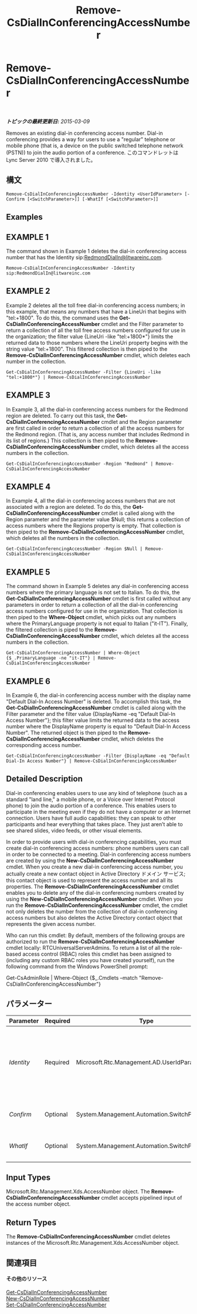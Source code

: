 ﻿---
title: Remove-CsDialInConferencingAccessNumber
TOCTitle: Remove-CsDialInConferencingAccessNumber
ms:assetid: a6d5a6f4-5ad1-4253-b1c4-27f81851046f
ms:mtpsurl: https://technet.microsoft.com/ja-jp/library/Gg412782(v=OCS.15)
ms:contentKeyID: 48273197
ms.date: 05/19/2016
mtps_version: v=OCS.15
ms.translationtype: HT
---

# Remove-CsDialInConferencingAccessNumber

 

_**トピックの最終更新日:** 2015-03-09_

Removes an existing dial-in conferencing access number. Dial-in conferencing provides a way for users to use a "regular" telephone or mobile phone (that is, a device on the public switched telephone network (PSTN)) to join the audio portion of a conference. このコマンドレットは Lync Server 2010 で導入されました。

## 構文

    Remove-CsDialInConferencingAccessNumber -Identity <UserIdParameter> [-Confirm [<SwitchParameter>]] [-WhatIf [<SwitchParameter>]]

## Examples

## EXAMPLE 1

The command shown in Example 1 deletes the dial-in conferencing access number that has the Identity sip:RedmondDialIn@litwareinc.com.

    Remove-CsDialInConferencingAccessNumber -Identity sip:RedmondDialIn@litwareinc.com

## EXAMPLE 2

Example 2 deletes all the toll free dial-in conferencing access numbers; in this example, that means any numbers that have a LineUri that begins with "tel:+1800". To do this, the command uses the **Get-CsDialInConferencingAccessNumber** cmdlet and the Filter parameter to return a collection of all the toll free access numbers configured for use in the organization; the filter value {LineUri -like "tel:+1800\*"} limits the returned data to those numbers where the LineUri property begins with the string value "tel:+1800". This filtered collection is then piped to the **Remove-CsDialInConferencingAccessNumber** cmdlet, which deletes each number in the collection.

    Get-CsDialInConferencingAccessNumber -Filter {LineUri -like "tel:+1800*"} | Remove-CsDialInConferencingAccessNumber

## EXAMPLE 3

In Example 3, all the dial-in conferencing access numbers for the Redmond region are deleted. To carry out this task, the **Get-CsDialInConferencingAccessNumber** cmdlet and the Region parameter are first called in order to return a collection of all the access numbers for the Redmond region. (That is, any access number that includes Redmond in its list of regions.) This collection is then piped to the **Remove-CsDialInConferencingAccessNumber** cmdlet, which deletes all the access numbers in the collection.

    Get-CsDialInConferencingAccessNumber -Region "Redmond" | Remove-CsDialInConferencingAccessNumber

## EXAMPLE 4

In Example 4, all the dial-in conferencing access numbers that are not associated with a region are deleted. To do this, the **Get-CsDialInConferencingAccessNumber** cmdlet is called along with the Region parameter and the parameter value $Null; this returns a collection of access numbers where the Regions property is empty. That collection is then piped to the **Remove-CsDialInConferencingAccessNumber** cmdlet, which deletes all the numbers in the collection.

    Get-CsDialInConferencingAccessNumber -Region $Null | Remove-CsDialInConferencingAccessNumber

## EXAMPLE 5

The command shown in Example 5 deletes any dial-in conferencing access numbers where the primary language is not set to Italian. To do this, the **Get-CsDialInConferencingAccessNumber** cmdlet is first called without any parameters in order to return a collection of all the dial-in conferencing access numbers configured for use in the organization. That collection is then piped to the **Where-Object** cmdlet, which picks out any numbers where the PrimaryLanguage property is not equal to Italian ("it-IT"). Finally, the filtered collection is piped to the **Remove-CsDialInConferencingAccessNumber** cmdlet, which deletes all the access numbers in the collection.

    Get-CsDialInConferencingAccessNumber | Where-Object {$_.PrimaryLanguage -ne "it-IT"} | Remove-CsDialInConferencingAccessNumber

## EXAMPLE 6

In Example 6, the dial-in conferencing access number with the display name "Default Dial-In Access Number" is deleted. To accomplish this task, the **Get-CsDialInConferencingAccessNumber** cmdlet is called along with the Filter parameter and the filter value {DisplayName -eq "Default Dial-In Access Number"}; this filter value limits the returned data to the access number where the DisplayName property is equal to "Default Dial-In Access Number". The returned object is then piped to the **Remove-CsDialInConferencingAccessNumber** cmdlet, which deletes the corresponding access number.

    Get-CsDialInConferencingAccessNumber -Filter {DisplayName -eq "Default Dial-In Access Number"} | Remove-CsDialInConferencingAccessNumber

## Detailed Description

Dial-in conferencing enables users to use any kind of telephone (such as a standard "land line," a mobile phone, or a Voice over Internet Protocol phone) to join the audio portion of a conference. This enables users to participate in the meeting even if they do not have a computer or an Internet connection. Users have full audio capabilities: they can speak to other participants and hear everything that takes place. They just aren’t able to see shared slides, video feeds, or other visual elements.

In order to provide users with dial-in conferencing capabilities, you must create dial-in conferencing access numbers: phone numbers users can call in order to be connected to a meeting. Dial-in conferencing access numbers are created by using the **New-CsDialInConferencingAccessNumber** cmdlet. When you create a new dial-in conferencing access number, you actually create a new contact object in Active Directory ドメイン サービス; this contact object is used to represent the access number and all its properties. The **Remove-CsDialInConferencingAccessNumber** cmdlet enables you to delete any of the dial-in conferencing numbers created by using the **New-CsDialInConferencingAccessNumber** cmdlet. When you run the **Remove-CsDialInConferencingAccessNumber** cmdlet, the cmdlet not only deletes the number from the collection of dial-in conferencing access numbers but also deletes the Active Directory contact object that represents the given access number.

Who can run this cmdlet: By default, members of the following groups are authorized to run the **Remove-CsDialInConferencingAccessNumber** cmdlet locally: RTCUniversalServerAdmins. To return a list of all the role-based access control (RBAC) roles this cmdlet has been assigned to (including any custom RBAC roles you have created yourself), run the following command from the Windows PowerShell prompt:

Get-CsAdminRole | Where-Object {$\_.Cmdlets –match "Remove-CsDialInConferencingAccessNumber"}

## パラメーター


<table>
<colgroup>
<col style="width: 25%" />
<col style="width: 25%" />
<col style="width: 25%" />
<col style="width: 25%" />
</colgroup>
<thead>
<tr class="header">
<th>Parameter</th>
<th>Required</th>
<th>Type</th>
<th>Description</th>
</tr>
</thead>
<tbody>
<tr class="odd">
<td><p><em>Identity</em></p></td>
<td><p>Required</p></td>
<td><p>Microsoft.Rtc.Management.AD.UserIdParameter</p></td>
<td><p>SIP address of the dial-in conferencing access number (that is, the contact object that represents that number) to be removed. You must include the sip: prefix when specifying the Identity; for example: -Identity &quot;sip:RedmondDialIn@litwareinc.com&quot;.</p></td>
</tr>
<tr class="even">
<td><p><em>Confirm</em></p></td>
<td><p>Optional</p></td>
<td><p>System.Management.Automation.SwitchParameter</p></td>
<td><p>コマンドの実行前に確認メッセージが表示されます。</p></td>
</tr>
<tr class="odd">
<td><p><em>WhatIf</em></p></td>
<td><p>Optional</p></td>
<td><p>System.Management.Automation.SwitchParameter</p></td>
<td><p>実際にコマンドを実行しなくてもコマンドの実行結果がわかります。</p></td>
</tr>
</tbody>
</table>


## Input Types

Microsoft.Rtc.Management.Xds.AccessNumber object. The **Remove-CsDialInConferencingAccessNumber** cmdlet accepts pipelined input of the access number object.

## Return Types

The **Remove-CsDialInConferencingAccessNumber** cmdlet deletes instances of the Microsoft.Rtc.Management.Xds.AccessNumber object.

## 関連項目

#### その他のリソース

[Get-CsDialInConferencingAccessNumber](get-csdialinconferencingaccessnumber.md)  
[New-CsDialInConferencingAccessNumber](new-csdialinconferencingaccessnumber.md)  
[Set-CsDialInConferencingAccessNumber](set-csdialinconferencingaccessnumber.md)

